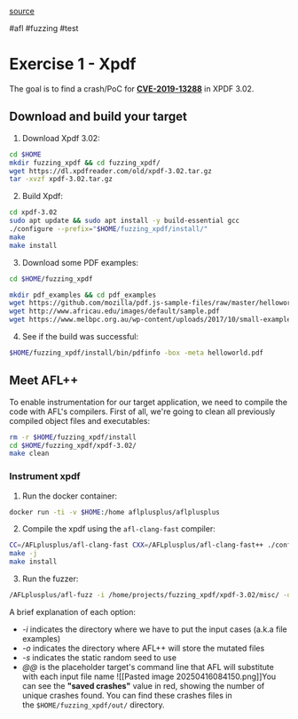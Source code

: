 [source](https://github.com/antonio-morales/Fuzzing101/tree/main/Exercise%201)

#afl #fuzzing #test
# Exercise 1 - Xpdf
The goal is to find a crash/PoC for [**CVE-2019-13288**](https://www.cvedetails.com/cve/CVE-2019-13288/) in XPDF 3.02.

## Download and build your target
1. Download Xpdf 3.02:

```sh
cd $HOME
mkdir fuzzing_xpdf && cd fuzzing_xpdf/
wget https://dl.xpdfreader.com/old/xpdf-3.02.tar.gz
tar -xvzf xpdf-3.02.tar.gz
```

2. Build Xpdf:

```sh
cd xpdf-3.02
sudo apt update && sudo apt install -y build-essential gcc
./configure --prefix="$HOME/fuzzing_xpdf/install/"
make
make install
```

3. Download some PDF examples:
```sh
cd $HOME/fuzzing_xpdf

mkdir pdf_examples && cd pdf_examples
wget https://github.com/mozilla/pdf.js-sample-files/raw/master/helloworld.pdf
wget http://www.africau.edu/images/default/sample.pdf
wget https://www.melbpc.org.au/wp-content/uploads/2017/10/small-example-pdf-file.pdf
```
4. See if the build was successful:
```sh
$HOME/fuzzing_xpdf/install/bin/pdfinfo -box -meta helloworld.pdf
```

## Meet AFL++
To enable instrumentation for our target application, we need to compile the code with AFL's compilers.
First of all, we're going to clean all previously compiled object files and executables:

```sh
rm -r $HOME/fuzzing_xpdf/install
cd $HOME/fuzzing_xpdf/xpdf-3.02/
make clean
```

### Instrument xpdf
1. Run the docker container:
```sh
docker run -ti -v $HOME:/home aflplusplus/aflplusplus
```

2. Compile the xpdf using the `afl-clang-fast` compiler:
```sh
CC=/AFLplusplus/afl-clang-fast CXX=/AFLplusplus/afl-clang-fast++ ./configure --prefix="$HOME/projects/fuzzing_xpdf/install/"
make -j
make install
```
3. Run the fuzzer:
```sh
/AFLplusplus/afl-fuzz -i /home/projects/fuzzing_xpdf/xpdf-3.02/misc/ -o /home/projects/fuzzing_xpdf/out -s 123 -- /home/projects/fuzzing_xpdf/install/bin/pdftotext @@ /home/projects/fuzzing_xpdf/output
```
A brief explanation of each option:
- _-i_ indicates the directory where we have to put the input cases (a.k.a file examples)
- _-o_ indicates the directory where AFL++ will store the mutated files
- _-s_ indicates the static random seed to use
- _@@_ is the placeholder target's command line that AFL will substitute with each input file name
![[Pasted image 20250416084150.png]]You can see the **"saved crashes"** value in red, showing the number of unique crashes found. You can find these crashes files in the `$HOME/fuzzing_xpdf/out/` directory.

